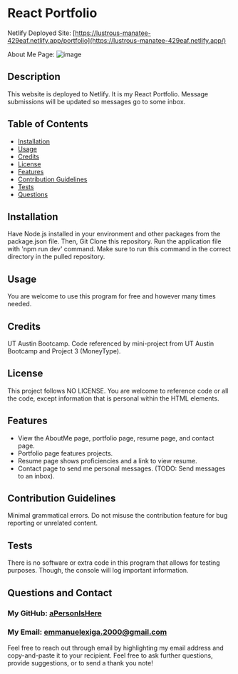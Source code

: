 # React Portfolio

Netlify Deployed Site: [https://lustrous-manatee-429eaf.netlify.app/portfolio](https://lustrous-manatee-429eaf.netlify.app/)

About Me Page:
![image](https://github.com/aPersonIsHere/e-exiga-react-portfolio/assets/33707404/6288ab96-cf41-4720-bf8a-73e2567e991c)


## Description
        
This website is deployed to Netlify. It is my React Portfolio. Message submissions will be updated so messages go to some inbox.

## Table of Contents
- [Installation](#installation)
- [Usage](#usage)
- [Credits](#credits)
- [License](#license)
- [Features](#features)
- [Contribution Guidelines](#contribution-guidelines)
- [Tests](#tests)
- [Questions](#questions-and-contact)
        
## Installation
        
Have Node.js installed in your environment and other packages from the package.json file. Then, Git Clone this repository. Run the application file with 'npm run dev' command. Make sure to run this command in the correct directory in the pulled repository.
        
## Usage
        
You are welcome to use this program for free and however many times needed.
        
## Credits

UT Austin Bootcamp. Code referenced by mini-project from UT Austin Bootcamp and Project 3 (MoneyType).

## License
        
This project follows NO LICENSE. You are welcome to reference code or all the code, except information that is personal within the HTML elements.
        
## Features

- View the AboutMe page, portfolio page, resume page, and contact page.
- Portfolio page features projects.
- Resume page shows proficiencies and a link to view resume.
- Contact page to send me personal messages. (TODO: Send messages to an inbox).

## Contribution Guidelines

Minimal grammatical errors. Do not misuse the contribution feature for bug reporting or unrelated content.

## Tests

There is no software or extra code in this program that allows for testing purposes. Though, the console will log important information.

## Questions and Contact

### My GitHub: [aPersonIsHere](https://www.github.com/aPersonIsHere)

### My Email: emmanuelexiga.2000@gmail.com

Feel free to reach out through email by highlighting my email address and copy-and-paste it to your recipient. 
Feel free to ask further questions, provide suggestions, or to send a thank you note!

        
